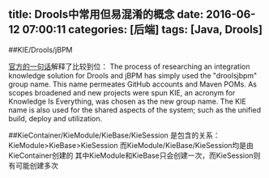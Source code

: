title: Drools中常用但易混淆的概念
date: 2016-06-12 07:00:11
categories: [后端]
tags: [Java, Drools]
---

##KIE/Drools/jBPM

[官方的一句话](http://docs.jboss.org/drools/release/6.4.0.Final/drools-docs/html/ch04.html#KIEAnatomySection)解释了比较到位：
The process of researching an integration knowledge solution for Drools and jBPM has simply used the "droolsjbpm" group name. This name permeates GitHub accounts and Maven POMs. As scopes broadened and new projects were spun KIE, an acronym for Knowledge Is Everything, was chosen as the new group name. The KIE name is also used for the shared aspects of the system; such as the unified build, deploy and utilization.

##KieContainer/KieModule/KieBase/KieSession
是包含的关系：KieModule>KieBase>KieSession
而KieModule/KieBase/KieSession均是由KieContainer创建的
其中KieModule和KieBase只会创建一次，而KieSession则有可能创建多次
